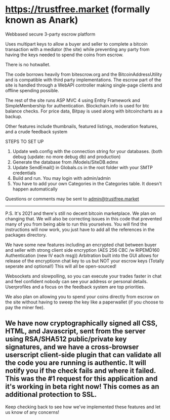 https://trustfree.market (formally known as Anark)
========

Webbased secure 3-party escrow platform

Uses multipart keys to allow a buyer and seller to complete a bitcoin transaction with a mediator (the site)
while preventing any party from having the keys needed to spend the coins from escrow. 

There is no hotwallet.

The code borrows heavily from bitescrow.org and the BitcoinAddressUtility and is compatible with third party
implementations. The escrow part of the site is handled through a WebAPI controller making single-page clients
and offline spending possible.

The rest of the site runs ASP MVC 4 using Entity Framework and SimpleMembership for authentication. 
Blockchain.info is used for btc balance checks. For price data, Bitpay is used along with bitcoincharts as a backup.

Other features include thumbnails, featured listings, moderation features, and a crude feedback system

STEPS TO SET UP

1. Update web.config with the connection string for your databases. (both debug (update: no more debug db) and production)
2. Generate the database from /Models/SiteDB.edmx
2. Update SendEmail() in Globals.cs in the root folder with your SMTP credentials
3. Build and run. You may login with admin/admin
4. You have to add your own Categories in the Categories table. It doesn't happen automatically

Questions or comments may be sent to admin@trustfree.market


-------

P.S. It's 2021 and there's still no decent bitcoin marketplace. We plan on changing that.
We will also be correcting issues in this code that prevented many of you from being able to run this yourselves. You will find the instructions will now work, you just have to add all the references in the packages directory.

We have some new features including an encrypted chat between buyer and seller with strong client side encryption (AES 256 CBC /w RIPEMD160 Authentication (new IV each msg))
Arbitration built into the GUI allows for release of the encryptionn chat key to us but NOT your escrow keys (Totally seperate and optional!) This will all be open-sourced!

Websockets and slowpolling, so you can execute your trades faster in chat and feel confident nobody can see your address or personal details.
Userprofiles and a focus on the feedback system are top priorities.

We also plan on allowing you to spend your coins directly from escrow on the site without having to sweep the key like a paperwallet (if you choose to pay the miner fee).

## We have now cryptographically signed all CSS, HTML, and Javascript, sent from the server using RSA/SHA512 public/private key signatures, and we have a cross-browser userscript client-side plugin that can validate all the code you are running is authentic. It will notify you if the check fails and where it failed. This was the #1 request for this application and it's working in beta right now! This comes as an additional protection to SSL.

Keep checking back to see how we've implemented these features and let us know of any concerns!
